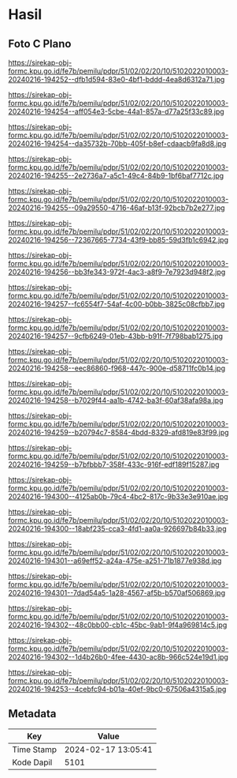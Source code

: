 # Hasil

## Foto C Plano

https://sirekap-obj-formc.kpu.go.id/fe7b/pemilu/pdpr/51/02/02/20/10/5102022010003-20240216-194252--dfb1d594-83e0-4bf1-bddd-4ea8d6312a71.jpg

https://sirekap-obj-formc.kpu.go.id/fe7b/pemilu/pdpr/51/02/02/20/10/5102022010003-20240216-194254--aff054e3-5cbe-44a1-857a-d77a25f33c89.jpg

https://sirekap-obj-formc.kpu.go.id/fe7b/pemilu/pdpr/51/02/02/20/10/5102022010003-20240216-194254--da35732b-70bb-405f-b8ef-cdaacb9fa8d8.jpg

https://sirekap-obj-formc.kpu.go.id/fe7b/pemilu/pdpr/51/02/02/20/10/5102022010003-20240216-194255--2e2736a7-a5c1-49c4-84b9-1bf6baf7712c.jpg

https://sirekap-obj-formc.kpu.go.id/fe7b/pemilu/pdpr/51/02/02/20/10/5102022010003-20240216-194255--09a29550-4716-46af-b13f-92bcb7b2e277.jpg

https://sirekap-obj-formc.kpu.go.id/fe7b/pemilu/pdpr/51/02/02/20/10/5102022010003-20240216-194256--72367665-7734-43f9-bb85-59d3fb1c6942.jpg

https://sirekap-obj-formc.kpu.go.id/fe7b/pemilu/pdpr/51/02/02/20/10/5102022010003-20240216-194256--bb3fe343-972f-4ac3-a8f9-7e7923d948f2.jpg

https://sirekap-obj-formc.kpu.go.id/fe7b/pemilu/pdpr/51/02/02/20/10/5102022010003-20240216-194257--fc6554f7-54af-4c00-b0bb-3825c08cfbb7.jpg

https://sirekap-obj-formc.kpu.go.id/fe7b/pemilu/pdpr/51/02/02/20/10/5102022010003-20240216-194257--9cfb6249-01eb-43bb-b91f-7f798bab1275.jpg

https://sirekap-obj-formc.kpu.go.id/fe7b/pemilu/pdpr/51/02/02/20/10/5102022010003-20240216-194258--eec86860-f968-447c-900e-d58711fc0b14.jpg

https://sirekap-obj-formc.kpu.go.id/fe7b/pemilu/pdpr/51/02/02/20/10/5102022010003-20240216-194258--b7029f44-aa1b-4742-ba3f-60af38afa98a.jpg

https://sirekap-obj-formc.kpu.go.id/fe7b/pemilu/pdpr/51/02/02/20/10/5102022010003-20240216-194259--b20794c7-8584-4bdd-8329-afd819e83f99.jpg

https://sirekap-obj-formc.kpu.go.id/fe7b/pemilu/pdpr/51/02/02/20/10/5102022010003-20240216-194259--b7bfbbb7-358f-433c-916f-edf189f15287.jpg

https://sirekap-obj-formc.kpu.go.id/fe7b/pemilu/pdpr/51/02/02/20/10/5102022010003-20240216-194300--4125ab0b-79c4-4bc2-817c-9b33e3e910ae.jpg

https://sirekap-obj-formc.kpu.go.id/fe7b/pemilu/pdpr/51/02/02/20/10/5102022010003-20240216-194300--18abf235-cca3-4fd1-aa0a-926697b84b33.jpg

https://sirekap-obj-formc.kpu.go.id/fe7b/pemilu/pdpr/51/02/02/20/10/5102022010003-20240216-194301--a69eff52-a24a-475e-a251-71b1877e938d.jpg

https://sirekap-obj-formc.kpu.go.id/fe7b/pemilu/pdpr/51/02/02/20/10/5102022010003-20240216-194301--7dad54a5-1a28-4567-af5b-b570af506869.jpg

https://sirekap-obj-formc.kpu.go.id/fe7b/pemilu/pdpr/51/02/02/20/10/5102022010003-20240216-194302--48c0bb00-cb1c-45bc-9ab1-9f4a969814c5.jpg

https://sirekap-obj-formc.kpu.go.id/fe7b/pemilu/pdpr/51/02/02/20/10/5102022010003-20240216-194302--1d4b26b0-4fee-4430-ac8b-966c524e19d1.jpg

https://sirekap-obj-formc.kpu.go.id/fe7b/pemilu/pdpr/51/02/02/20/10/5102022010003-20240216-194253--4cebfc94-b01a-40ef-9bc0-67506a4315a5.jpg


## Metadata

| Key        | Value               |
| ---------- | ------------------- |
| Time Stamp | 2024-02-17 13:05:41 |
| Kode Dapil | 5101                |



